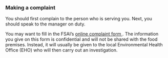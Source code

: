 ###  Making a complaint

You should first complain to the person who is serving you. Next, you should
speak to the manager on duty.

You may want to fill in the FSAI’s [ online complaint form
](https://www.fsai.ie/makeitbetter/) . The information you give on this form
is confidential and will not be shared with the food premises. Instead, it
will usually be given to the local Environmental Health Office (EHO) who will
then carry out an investigation.
